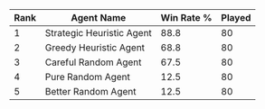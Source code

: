 | Rank | Agent Name | Win Rate % | Played |
|------|------------|----------|--------|
| 1 | Strategic Heuristic Agent | 88.8 | 80 |
| 2 | Greedy Heuristic Agent | 68.8 | 80 |
| 3 | Careful Random Agent | 67.5 | 80 |
| 4 | Pure Random Agent | 12.5 | 80 |
| 5 | Better Random Agent | 12.5 | 80 |
